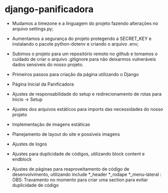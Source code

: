 # django-panificadora

- Mudamos a timezone e a linguagem do projeto fazendo alterações no arquivo settings.py;
- Aumentamos a segurança do projeto protegendo a SECRET_KEY e instalando o pacote python-dotenv e criando o arquivo .env;
- Subimos o projeto para um repositório remoto no github e tomamos o cuidado de criar o arquivo .gitignore para não deixarmos vulneráveis dados sensíveis do nosso projeto.

- Primeiros passos para criação da página utilizando o Django
- Página Inicial da Panificadora
- Ajustes de responsabilidade do setup e redirecionamento de rotas para Inicio -> Setup
- Ajustes dos arquivos estáticos para imports das necessidades do nosso projeto

- Implementação de imagens estáticas
- Planejamento de layout do site e possiveis imagens
- Ajustes de logos
- Ajustes para duplicidade de códigos, utilizando block content e endblock
- Ajustes de páginas para reaproveitamento de código de desenvolvimento, utilizando include
    *_header
    *_rodape
    *_menu-lateral : OBS: Travamento no momento para criar uma section para evitar duplicidade de código